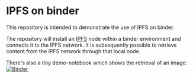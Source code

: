# IPFS on binder

This repository is intended to demonstrate the use of IPFS on binder.

The repository will install an [IPFS](https://ipfs.io) node within a binder environment and connects it to the IPFS network. It is subsequently possible to retrieve content from the IPFS network through that local node.

There's also a tiny demo-notebook which shows the retrieval of an image: [![Binder](https://mybinder.org/badge_logo.svg)](https://mybinder.org/v2/gh/d70-t/ipfs_on_binder/HEAD?labpath=IPFS%20retrieval%20demo.ipynb)
